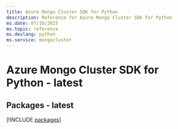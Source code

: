 ```yaml
---
title: Azure Mongo Cluster SDK for Python
description: Reference for Azure Mongo Cluster SDK for Python
ms.date: 07/16/2025
ms.topic: reference
ms.devlang: python
ms.service: mongocluster
---
```

# Azure Mongo Cluster SDK for Python - latest
## Packages - latest
[!INCLUDE [packages](mongo-cluster-index.md)]